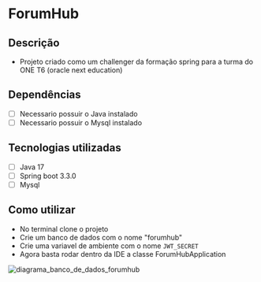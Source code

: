 # ForumHub

## Descrição
 -   Projeto criado como um challenger da formação spring para a turma do ONE T6 (oracle next education)

## Dependências
   - [ ] Necessario possuir o Java instalado
   - [ ] Necessario possuir o Mysql instalado

## Tecnologias utilizadas
  -  [ ] Java 17
  -  [ ] Spring boot 3.3.0
  -  [ ] Mysql

## Como utilizar

- No terminal clone o projeto
- Crie um banco de dados com o nome "forumhub"
- Crie uma variavel de ambiente com o nome `JWT_SECRET`
- Agora basta rodar dentro da IDE a classe ForumHubApplication

  
![diagrama_banco_de_dados_forumhub](https://github.com/NHO93/forum_hub/assets/141922637/6a85ca22-b6ea-4694-8e6f-6b1c6179a718)
